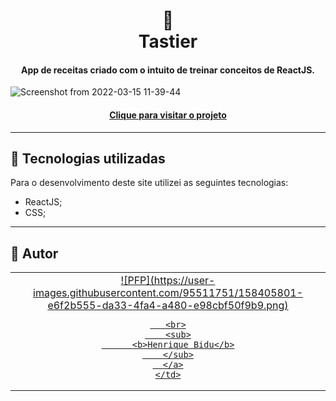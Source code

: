 <h1 align="center">
  🍟<br>Tastier
</h1>

<h4 align="center">
  App de receitas criado com o intuito de treinar conceitos de ReactJS.
</h4>


![Screenshot from 2022-03-15 11-39-44](https://user-images.githubusercontent.com/95511751/158404319-000648cc-78fe-4a51-a584-38b46e9894bb.png)


<h4 align="center"><a href="https://hbidu.github.io/recipe-app/">Clique para visitar o projeto</a></h4>

---

## 💼 Tecnologias utilizadas
Para o desenvolvimento deste site utilizei as seguintes tecnologias:

- ReactJS;
- CSS;

---

## 🚀 Autor<br>
<table>
  <tr>
    <td align="center">
      <a href="https://github.com/hbidu">
        ![PFP](https://user-images.githubusercontent.com/95511751/158405801-e6f2b555-da33-4fa4-a480-e98cbf50f9b9.png)

       <br>
        <sub>
          <b>Henrique Bidu</b>
        </sub>
      </a>
    </td>
  </tr>
</table>
